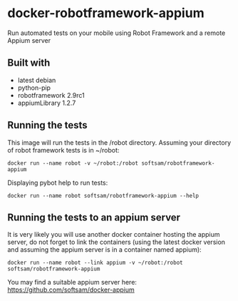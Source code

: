 # docker-robotframework-appium
Run automated tests on your mobile using Robot Framework and a remote Appium server

## Built with
- latest debian
- python-pip
- robotframework 2.9rc1
- appiumLibrary 1.2.7

## Running the tests
This image will run the tests in the /robot directory. Assuming your directory of robot framework tests is in ~/robot:

    docker run --name robot -v ~/robot:/robot softsam/robotframework-appium
    
Displaying pybot help to run tests:

    docker run --name robot softsam/robotframework-appium --help

## Running the tests to an appium server
It is very likely you will use another docker container hosting the appium server, do not forget to link the containers (using the latest docker version and assuming the appium server is in a container named appium):

    docker run --name robot --link appium -v ~/robot:/robot softsam/robotframework-appium

You may find a suitable appium server here: https://github.com/softsam/docker-appium

